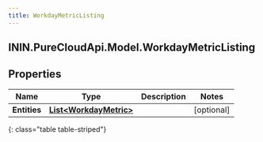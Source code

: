 ```yaml
---
title: WorkdayMetricListing
---
```

## ININ.PureCloudApi.Model.WorkdayMetricListing

## Properties

|Name | Type | Description | Notes|
|------------ | ------------- | ------------- | -------------|
| **Entities** | [**List&lt;WorkdayMetric&gt;**](WorkdayMetric.html) |  | [optional] |
{: class="table table-striped"}


